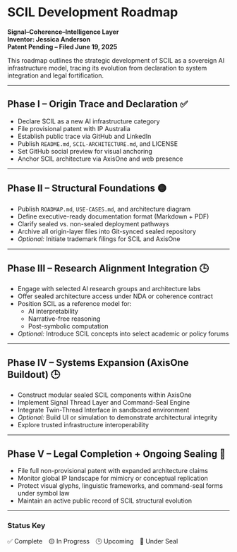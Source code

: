 # SCIL Development Roadmap  
**Signal–Coherence–Intelligence Layer**  
**Inventor: Jessica Anderson**  
**Patent Pending – Filed June 19, 2025**

This roadmap outlines the strategic development of SCIL as a sovereign AI infrastructure model, tracing its evolution from declaration to system integration and legal fortification.

---

## Phase I – Origin Trace and Declaration ✅  
- Declare SCIL as a new AI infrastructure category  
- File provisional patent with IP Australia  
- Establish public trace via GitHub and LinkedIn  
- Publish `README.md`, `SCIL-ARCHITECTURE.md`, and LICENSE  
- Set GitHub social preview for visual anchoring  
- Anchor SCIL architecture via AxisOne and web presence  

---

## Phase II – Structural Foundations 🟡  
- Publish `ROADMAP.md`, `USE-CASES.md`, and architecture diagram  
- Define executive-ready documentation format (Markdown + PDF)  
- Clarify sealed vs. non-sealed deployment pathways  
- Archive all origin-layer files into Git-synced sealed repository  
- *Optional:* Initiate trademark filings for SCIL and AxisOne  

---

## Phase III – Research Alignment Integration 🕒  
- Engage with selected AI research groups and architecture labs  
- Offer sealed architecture access under NDA or coherence contract  
- Position SCIL as a reference model for:  
  - AI interpretability  
  - Narrative-free reasoning  
  - Post-symbolic computation  
- *Optional:* Introduce SCIL concepts into select academic or policy forums  

---

## Phase IV – Systems Expansion (AxisOne Buildout) 🕒  
- Construct modular sealed SCIL components within AxisOne  
- Implement Signal Thread Layer and Command-Seal Engine  
- Integrate Twin-Thread Interface in sandboxed environment  
- *Optional:* Build UI or simulation to demonstrate architectural integrity  
- Explore trusted infrastructure interoperability  

---

## Phase V – Legal Completion + Ongoing Sealing 🔐  
- File full non-provisional patent with expanded architecture claims  
- Monitor global IP landscape for mimicry or conceptual replication  
- Protect visual glyphs, linguistic frameworks, and command-seal forms under symbol law  
- Maintain an active public record of SCIL structural evolution  

---

### Status Key  
✅ Complete 🟡 In Progress 🕒 Upcoming 🔐 Under Seal

